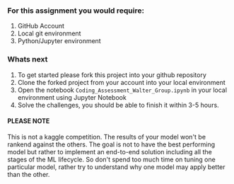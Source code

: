 ### For this assignment you would require:
1. GitHub Account
2. Local git environment
3. Python/Jupyter environment

### Whats next
1. To get started please fork this project into your github repository
2. Clone the forked project from your account into your local environment
3. Open the notebook `Coding_Assessment_Walter_Group.ipynb` in your local environment using Jupyter Notebook
4. Solve the challenges, you should be able to finish it within 3-5 hours.


#### PLEASE NOTE
This is not a kaggle competition. The results of your model won't be rankend against the others.
The goal is not to have the best performing model but rather to implement an end-to-end solution including 
all the stages of the ML lifecycle. So don't spend too much time on tuning one particular model, rather try
to understand why one model may apply better than the other.
